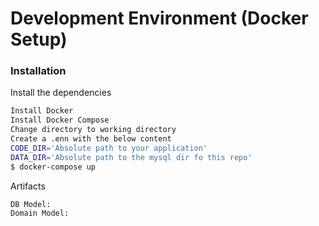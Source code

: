 # Development Environment (Docker Setup)

### Installation

Install the dependencies

```sh
Install Docker
Install Docker Compose
Change directory to working directory
Create a .enn with the below content 
CODE_DIR='Absolute path to your application'
DATA_DIR='Absolute path to the mysql dir fo this repo'
$ docker-compose up
```

Artifacts

```sh
DB Model: 
Domain Model: 
```

